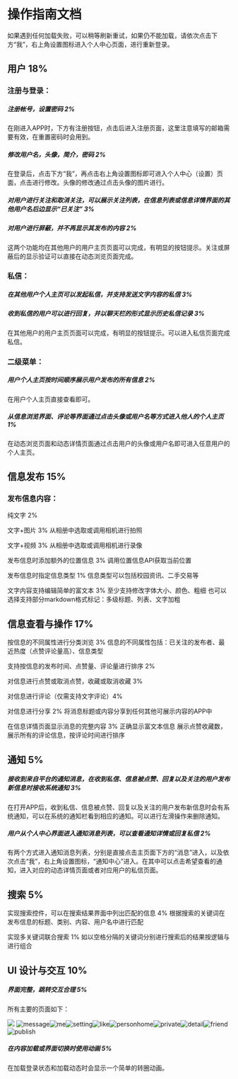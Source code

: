 # 操作指南文档

如果遇到任何加载失败，可以稍等刷新重试，如果仍不能加载，请依次点击下方“我”，右上角设置图标进入个人中心页面，进行重新登录。

## 用户 18%

### 注册与登录：

##### 注册帐号，设置密码 2%

在刚进入APP时，下方有注册按钮，点击后进入注册页面，这里注意填写的邮箱需要有效，在重置密码时会用到。

##### 修改用户名，头像，简介，密码 2%

在登录后，点击下方“我”，再点击右上角设置图标即可进入个人中心（设置）页面，点击进行修改。头像的修改通过点击头像的图片进行。

##### 对用户进行关注和取消关注，可以展示关注列表，在信息列表或信息详情界面的其他用户名后边显示“已关注” 3%

##### 对用户进行屏蔽，并不再显示其发布的内容 2%

这两个功能均在其他用户的用户主页页面可以完成，有明显的按钮提示。关注或屏蔽后的显示验证可以直接在动态浏览页面完成。

### 私信：

##### 在其他用户个人主页可以发起私信，并支持发送文字内容的私信 3%

##### 收到私信的用户可以进行回复，并以聊天栏的形式显示历史私信记录 3%

在其他用户的用户主页页面可以完成，有明显的按钮提示。可以进入私信页面完成私信。

### 二级菜单：

##### 用户个人主页按时间顺序展示用户发布的所有信息 2%

在用户个人主页直接查看即可。

##### 从信息浏览界面、评论等界⾯通过点击头像或用户名等方式进⼊他⼈的个人主⻚ 1%

在动态浏览页面和动态详情页面通过点击用户的头像或用户名即可进入任意用户的个人主页。

## 信息发布 15%

### 发布信息内容：

纯文字 2%

文字+图片 3%
  从相册中选取或调用相机进行拍照

文字+视频 3%
  从相册中选取或调用相机进行录像

发布信息时添加额外的位置信息 3%
  调用位置信息API获取当前位置

发布信息时指定信息类型 1%
  信息类型可以包括校园资讯、二手交易等

文字内容支持编辑简单的富文本 3%
  至少支持修改字体大小、颜色、粗细
  也可以选择支持部分markdown格式标记：多级标题、列表、文字加粗

## 信息查看与操作 17%

按信息的不同属性进行分类浏览 3%
  信息的不同属性包括：已关注的发布者、最近热度（点赞评论量高）、信息类型

支持按信息的发布时间、点赞量、评论量进行排序 2%

对信息进行点赞或取消点赞，收藏或取消收藏 3%

对信息进行评论（仅需支持文字评论）4%

对信息进行分享 2%
  将消息标题或内容分享到任何其他可展示内容的APP中

在信息详情页面显示消息的完整内容 3%
  正确显示富文本信息
  展示点赞收藏数，展示所有的评论信息，按评论时间进行排序

## 通知 5%

##### 接收到来⾃平台的通知消息，在收到私信、信息被点赞、回复以及关注的用户发布新信息时接收系统通知 3%

在打开APP后，收到私信、信息被点赞、回复以及关注的用户发布新信息时会有系统通知，可以在系统的通知栏看到相应的通知。可以进行左滑操作来删除通知。

##### 用户从个人中心界面进入通知消息列表，可以查看通知详情或回复私信 2%

有两个方式进入通知消息列表，分别是直接点击主页面下方的“消息”进入，以及依次点击“我”，右上角设置图标，“通知中心”进入。在其中可以点击希望查看的通知，进入对应的动态详情页面或者对应用户的私信页面。

## 搜索 5%

实现搜索控件，可以在搜索结果界面中列出匹配的信息 4%
  根据搜索的关键词在发布信息的标题、类别、内容、用户名中进行匹配

实现多关键词联合搜索 1%
  如以空格分隔的关键词分别进行搜索后的结果按逻辑与进行组合

## UI 设计与交互 10%

##### 界面完整，跳转交互合理 5%

所有主要的页面如下：

![](image\main.png) ![message](image\message.png)![me](image\me.png)![setting](image\setting.png)![like](image\like.png)![personhome](image\personhome.png)![private](image\private.png)![detail](image\detail.png)![friend](image\friend.png)![publish](image\publish.png)

##### 在内容加载或界面切换时使用动画 5%

在加载登录状态和加载动态时会显示一个简单的转圈动画。